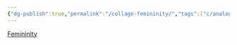 ```yaml
---
{"dg-publish":true,"permalink":"/collage-femininity/","tags":["c/analog","c/woman","c/geometric","c/flat-background","c/blue","c/sold","c/juliana"],"created":"2024-01-02T07:58:59.148-05:00","updated":"2024-01-02T08:02:31.145-05:00"}
---
```



[Femininity](https://www.instagram.com/p/B6E9SbRBBgY/)
